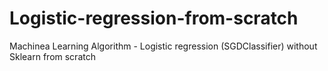 # Logistic-regression-from-scratch
Machinea Learning Algorithm - Logistic regression (SGDClassifier) without Sklearn from scratch
